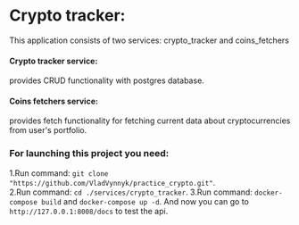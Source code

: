 # Crypto tracker:
  This application consists of two services: crypto_tracker and coins_fetchers

#### Crypto tracker service: 
provides CRUD functionality with postgres database.

#### Coins fetchers service: 
provides fetch functionality for fetching current data about cryptocurrencies from user's portfolio.

### For launching this project you need:
  1.Run command: `git clone "https://github.com/VladVynnyk/practice_crypto.git"`. \
  2.Run command: `cd ./services/crypto_tracker`. 
  3.Run command: `docker-compose build` and `docker-compose up -d`. 
And now you can go to `http://127.0.0.1:8008/docs` to test the api.
  
